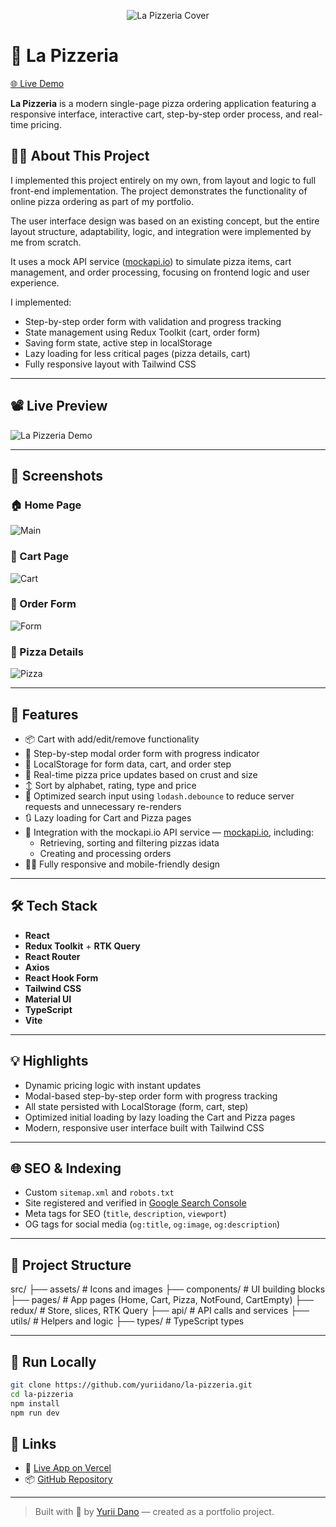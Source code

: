 <p align="center">
  <img src="./public/cover/la-pizzeria-cover.png" alt="La Pizzeria Cover" />
</p>

# 🍕 La Pizzeria

[🌐 Live Demo](https://la-pizzeria-yurii-dano.vercel.app/)

**La Pizzeria** is a modern single-page pizza ordering application featuring a responsive interface, interactive cart, step-by-step order process, and real-time pricing.

## 👨‍💻 About This Project
I implemented this project entirely on my own, from layout and logic to full front-end implementation. The project demonstrates the functionality of online pizza ordering as part of my portfolio.

The user interface design was based on an existing concept, but the entire layout structure, adaptability, logic, and integration were implemented by me from scratch.

It uses a mock API service ([mockapi.io](https://mockapi.io/)) to simulate pizza items, cart management, and order processing, focusing on frontend logic and user experience.

I implemented:
  - Step-by-step order form with validation and progress tracking
  - State management using Redux Toolkit (cart, order form)
  - Saving form state, active step in localStorage
  - Lazy loading for less critical pages (pizza details, cart)
  - Fully responsive layout with Tailwind CSS

---

## 📽️ Live Preview

![La Pizzeria Demo](./public/screenshots/la-pizzeria-preview.gif)

---

## 📸 Screenshots

### 🏠 Home Page
![Main](./public/screenshots/main.jpg)

### 🛒 Cart Page
![Cart](./public/screenshots/cart.jpg)

### 🧾 Order Form
![Form](./public/screenshots/form.jpg)

### 🍕 Pizza Details
![Pizza](./public/screenshots/pizza.jpg)

---

## 🚀 Features

- 📦 Cart with add/edit/remove functionality
- 🧾 Step-by-step modal order form with progress indicator
- 💾 LocalStorage for form data, cart, and order step
- 💸 Real-time pizza price updates based on crust and size
- ↕️ Sort by alphabet, rating, type and price
- 🔎 Optimized search input using `lodash.debounce` to reduce server requests and unnecessary re-renders
- 🔃 Lazy loading for Cart and Pizza pages
- 🔗 Integration with the mockapi.io API service — [mockapi.io](https://mockapi.io/), including:
    - Retrieving, sorting and filtering pizzas іdata
    - Creating and processing orders
- 🧑‍💻 Fully responsive and mobile-friendly design

---

## 🛠️ Tech Stack

- **React**
- **Redux Toolkit** + **RTK Query**
- **React Router**
- **Axios**
- **React Hook Form**
- **Tailwind CSS**
- **Material UI**
- **TypeScript**
- **Vite**

---

## 💡 Highlights

- Dynamic pricing logic with instant updates
- Modal-based step-by-step order form with progress tracking
- All state persisted with LocalStorage (form, cart, step)
- Optimized initial loading by lazy loading the Cart and Pizza pages
- Modern, responsive user interface built with Tailwind CSS

---

## 🌐 SEO & Indexing

- Custom `sitemap.xml` and `robots.txt`
- Site registered and verified in [Google Search Console](https://search.google.com/search-console)
- Meta tags for SEO (`title`, `description`, `viewport`)
- OG tags for social media (`og:title`, `og:image`, `og:description`)

---

## 📁 Project Structure

src/
├── assets/     # Icons and images
├── components/ # UI building blocks
├── pages/      # App pages (Home, Cart, Pizza, NotFound, CartEmpty)
├── redux/      # Store, slices, RTK Query
├── api/        # API calls and services
├── utils/      # Helpers and logic
├── types/      # TypeScript types

---

## 🧪 Run Locally

```bash
git clone https://github.com/yuriidano/la-pizzeria.git
cd la-pizzeria
npm install
npm run dev

```

## 🔗 Links

- 🔴 [Live App on Vercel](https://la-pizzeria-yurii-dano.vercel.app/)
- 📦 [GitHub Repository](https://github.com/yuriidano/la-pizzeria)


---

> Built with 💛 by [Yurii Dano](https://github.com/yuriidano) — created as a portfolio project.
